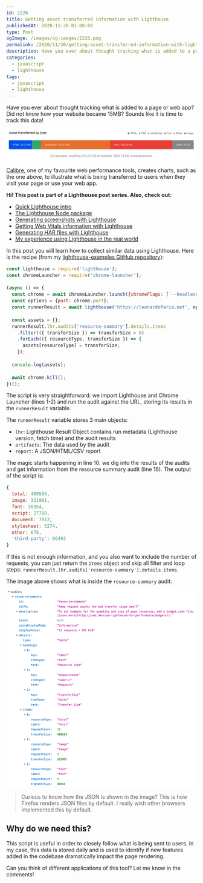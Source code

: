 ```yaml
---
id: 2226
title: Getting asset transferred information with Lighthouse
publishedAt: 2020-11-30 01:00:00
type: Post
ogImage: /images/og-images/2226.png
permalink: /2020/11/30/getting-asset-transferred-information-with-lighthouse
description: Have you ever about thought tracking what is added to a page or web app? Did not know how your website became 15MB? Sounds like it is time to track this data!
categories:
  - javascript
  - lighthouse
tags:
  - javascript
  - lighthouse
---
```


Have you ever about thought tracking what is added to a page or web app? Did not know how your website became 15MB? Sounds like it is time to track this data!

![Chart showing assets transferred by type](/wp-content/uploads/2020/11/asset-transfered-by-type.jpg)

[Calibre](https://calibreapp.com/), one of my favourite web performance tools, creates charts, such as the one above, to illustrate what is being transferred to users when they visit your page or use your web app.

<div className="my-10 p-4 border border-gray-6 rounded-md bg-white">
<strong>Hi! This post is part of a Lighthouse post series. Also, check out:</strong>

<ul>
<li><a href="/2020/11/30/the-undocumented-lighthouse-guide#quick-lighthouse-intro">Quick Lighthouse intro</a></li>
<li><a href="/2020/11/30/the-undocumented-lighthouse-guide#the-lighthouse-node-package">The Lighthouse Node package</a></li>
<li><a href="/2020/11/30/generating-screenshots-with-lighthouse/">Generating screenshots with Lighthouse</a></li>
<li><a href="/2020/11/30/getting-web-vitals-information-with-lighthouse/">Getting Web Vitals information with Lighthouse</a></li>
<li><a href="/2020/11/30/creating-har-files-with-lighthouse/">Generating HAR files with Lighthouse</a></li>
<li><a href="/2020/11/30/my-experience-using-lighthouse-in-the-real-world/">My experience using Lighthouse in the real world</a></li>
</ul>
</div>

In this post you will learn how to collect similar data using Lighthouse. Here is the recipe (from my [lighthouse-examples GitHub repository](https://github.com/leonardofaria/lighthouse-examples)):

```js showLineNumbers
const lighthouse = require('lighthouse');
const chromeLauncher = require('chrome-launcher');

(async () => {
  const chrome = await chromeLauncher.launch({chromeFlags: ['--headless']});
  const options = {port: chrome.port};
  const runnerResult = await lighthouse('https://leonardofaria.net', options);

  const assets = {};
  runnerResult.lhr.audits['resource-summary'].details.items
    .filter(({ transferSize }) => transferSize > 0)
    .forEach(({ resourceType, transferSize }) => {
      assets[resourceType] = transferSize;
    });

  console.log(assets);
  
  await chrome.kill();
})();
```

The script is very straightforward: we import Lighthouse and Chrome Launcher (lines 1-2) and run the audit against the URL, storing its results in the `runnerResult` variable.

The `runnerResult` variable stores 3 main objects:
- `lhr`: Lighthouse Result Object contains run metadata (Lighthouse version, fetch time) and the audit results
- `artifacts`: The data used by the audit
- `report`: A JSON/HTML/CSV report

The magic starts happening in line 10: we dig into the results of the audits and get information from the resource summary audit (line 16). The output of the script is:

```js
{
  total: 400584,
  image: 321981,
  font: 36954,
  script: 27788,
  document: 7912,
  stylesheet: 5274,
  other: 675,
  'third-party': 66493
}
```

If this is not enough information, and you also want to include the number of requests, you can just return the `items` object and skip all filter and loop steps: `runnerResult.lhr.audits['resource-summary'].details.items`. 

The image above shows what is inside the `resource-summary` audit:

![audit object](/wp-content/uploads/2020/11/lighthouse-audit-object.jpg)

> Curious to know how the JSON is shown in the image? This is how Firefox renders JSON files by default. I really wish other browsers implemented this by default. 

## Why do we need this? 

This script is useful in order to closely follow what is being sent to users. In my case, this data is stored daily and is used to identify if new features added in the codebase dramatically impact the page rendering.

Can you think of different applications of this tool? Let me know in the comments!
